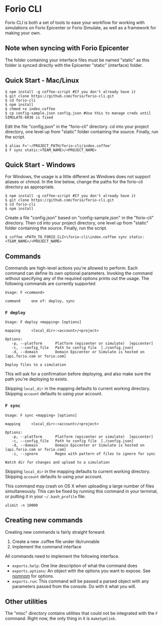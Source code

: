 # Forio CLI

Forio CLI is both a set of tools to ease your workflow for working with simulations on Forio Epicenter or Forio Simulate, as well as a framework for making your own.

## Note when syncing with Forio Epicenter

The folder containing your interface files must be named "static" as this folder is synced directly with the Epicenter "static" (interface) folder.

## Quick Start - Mac/Linux

    $ npm install -g coffee-script #If you don't already have it
    $ git clone https://github.com/forio/forio-cli.git
    $ cd forio-cli
    $ npm install
    $ chmod +x index.coffee
    $ cp config-sample.json config.json #Use this to manage creds until SIMULATE-6036 is fixed
    
Edit the file "config.json" in the "forio-cli" directory.   cd into your project directory, one level up from "static" folder containing the source.  Finally, run the script.

    $ alias F='~/PROJECT_PATH/forio-cli/index.coffee'
    $ F sync static:<TEAM_NAME>/<PROJECT_NAME>

## Quick Start - Windows

For Windows, the usage is a little different as Windows does not support aliases or chmod.   In the line below, change the
paths for the forio-cli directory as appropriate.

    $ npm install -g coffee-script #If you don't already have it
    $ git clone https://github.com/forio/forio-cli.git
    $ cd forio-cli
    $ npm install
    
Create a file "config.json" based on "config-sample.json" in the "forio-cli" directory.   Then cd into your project directory, one level up from "static" folder containing the source.  Finally, run the script.
    
    $ coffee <PATH_TO_FORIO_CLI>\forio-cli\index.coffee sync static:<TEAM_NAME>/<PROJECT_NAME>
    
## Commands

Commands are high-level actions you're allowed to perform. Each command can define its own optional parameters. Invoking the command without specifying any of the required options prints out the usage. The following commands are currently supported

    Usage: F <command>

    command     one of: deploy, sync

### `F deploy`

    Usage: F deploy <mapping> [options]

    mapping     <local_dir>:<account>/<project>

    Options:
       -p, --platform      Platform (epicenter or simulate)  [epicenter]
       -c, --config_file   Path to config file  [./config.json]
       -d, --domain        Domain Epicenter or Simulate is hosted on  [api.forio.com or forio.com]

    Deploy files to a simulation

This will ask for a confirmation before deploying, and also make sure the path you're deploying to exists.

Skipping `local_dir` in the mapping defaults to current working directory. Skipping `account` defaults to using your account.

### `F sync`

    Usage: F sync <mapping> [options]

    mapping     <local_dir>:<account>/<project>

    Options:
       -p, --platform      Platform (epicenter or simulate)  [epicenter]
       -c, --config_file   Path to config file  [./config.json]
       -d, --domain        Domain Epicenter or Simulate is hosted on  [api.forio.com or forio.com]
       -i, --ignore        Regex with pattern of files to ignore for sync

    Watch dir for changes and upload to a simulation

Skipping `local_dir` in the mapping defaults to current working directory. Skipping `account` defaults to using your account.

This command may crash on OS X when uploading a large number of files simultaneously. This can be fixed by running this command in your terminal, or putting it in your `~/.bash_profile` file:

    ulimit -n 10000

## Creating new commands

Creating new commands is fairly straight forward.

1. Create a new .coffee file under lib/runnable
2. Implement the command interface

All commands need to implement the following interface.

- `exports.help`: One line description of what the command does
- `exports.options`: An object with the options you want to expose. See [nomnom][nom_nom_site] for options.
- `exports.run`: This command will be passed a parsed object with any parameters passed from the console. Do with it what you will.

## Other utilities

The "misc" directory contains utilities that could not be integrated with the `F` command. Right now, the only thing in it is `makeSymlink`.


[nom_nom_site]: https://github.com/harthur/nomnom
